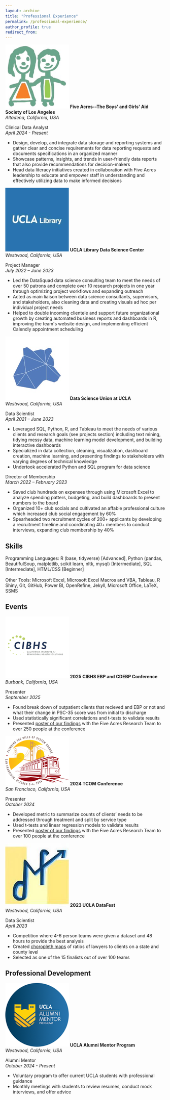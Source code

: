 ```yaml
---
layout: archive
title: "Professional Experience"
permalink: /professional-experience/
author_profile: true
redirect_from:
---
```


<p class="exp_p">
  <img src="/images/Five_Acres_Logo.jpeg" alt="Five Acres" class="exp_img">
  <span class="exp_text"> <strong> Five Acres--The Boys' and Girls' Aid Society of Los Angeles </strong>  <br /> 
  <em> Altadena, California, USA </em>
  </span>
</p>

<p class="exp_p">
    <span class="exp_text"> Clinical Data Analyst <br /> 
    <em> April 2024 - Present </em> 
    <ul class="exp_ul">
        <li>Design, develop, and integrate data storage and reporting systems and gather clear and concise requirements for data reporting requests and documents specifications in an organized manner</li>
        <li>Showcase patterns, insights, and trends in user-friendly data reports that also provide recommendations for decision-makers</li>
        <li>Head data literacy initiatives created in collaboration with Five Acres leadership to educate and empower staff in understanding and effectively utilizing data to make informed decisions</li> 
    </ul> 
    </span> 
</p>

<p class="exp_p">
  <img src="/images/UCLA_Library_Logo.jpeg" alt="UCLA Library" class="exp_img">
  <span class="exp_text"> <strong> UCLA Library Data Science Center </strong>  <br /> 
  <em> Westwood, California, USA </em>
  </span>
</p>

<p class="exp_p">
    <span class="exp_text"> Project Manager <br /> 
    <em> July 2022 – June 2023 </em> 
    <ul class="exp_ul">
        <li>Led the DataSquad data science consulting team to meet the needs of over 50 patrons and complete over 10 research projects in one year through optimizing project workflows and expanding outreach</li>
        <li>Acted as main liaison between data science consultants, supervisors, and stakeholders, also cleaning data and creating visuals ad hoc per individual project needs</li>
        <li>Helped to double incoming clientele and support future organizational growth by creating automated business reports and dashboards in R, improving the team's website design, and implementing efficient Calendly appointment scheduling</li> 
    </ul> 
    </span> 
</p>

<p class="exp_p">
  <img src="/images/DSU_Logo.jpeg" alt="DSU" class="exp_img">
  <span class="exp_text"> <strong> Data Science Union at UCLA </strong>  <br /> 
  <em> Westwood, California, USA </em> 
  </span>
</p>

<p class="exp_p">
    <span class="exp_text"> Data Scientist <br /> 
    <em> April 2021 – June 2023 </em> 
    <ul class="exp_ul">
        <li>Leveraged SQL, Python, R, and Tableau to meet the needs of various clients and research goals (see projects section) including text mining, tidying messy data, machine learning model development, and building interactive dashboards</li>
        <li>Specialized in data collection, cleaning, visualization, dashboard creation, machine learning, and presenting findings to stakeholders with varying degrees of technical knowledge</li>
        <li>Undertook accelerated Python and SQL program for data science</li>
    </ul>
    </span>
</p>

<p class="exp_p">
    <span class="exp_text"> Director of Membership <br /> 
    <em>March 2022 – February 2023</em>
    <ul class="exp_ul">
        <li>Saved club hundreds on expenses through using Microsoft Excel to analyze spending patters, budgeting, and build dashboards to present numbers to the board</li>
        <li>Organized 10+ club socials and cultivated an affable professional culture which increased club social engagement by 60%</li>
        <li>Spearheaded two recruitment cycles of 200+ applicants by developing a recruitment timeline and coordinating 40+ members to conduct interviews, expanding club membership by 40%</li>
    </ul> 
    </span>   
</p>

## Skills

<p class="exp_p"> Programming Languages: R (base, tidyverse) [Advanced], Python (pandas, BeautifulSoup, matplotlib, scikit learn, nltk, mysql) [Intermediate], SQL [Intermediate], HTML/CSS [Beginner] <br />
<br  />
Other Tools: Microsoft Excel, Microsoft Excel Macros and VBA, Tableau, R Shiny, Git, GitHub, Power BI, OpenRefine, Jekyll, Microsoft Office, LaTeX, SSMS
</p>

## Events

<p class="exp_p" id="2025CIBHS">
  <img src="/images/2025_CIBHS.png" alt="2025 CIBHS Logo" class="exp_img">
  <span class="exp_text"> <strong> 2025 CIBHS EBP and CDEBP Conference </strong>  <br /> 
  <em> Burbank, California, USA </em> 
  </span>
</p>

<p class="exp_p">
    <span class="exp_text"> Presenter <br /> 
    <em> September 2025 </em> 
    <ul class="exp_ul">
        <li>Found break down of outpatient clients that recieved and EBP or not and what their change in PSC-35 score was from initial to discharge</li>
        <li>Used statistically significant correlations and t-tests to validate results</li>
        <li>Presented <a href="https://vincentyfront.github.io/files/2025_EBP_Poster.pdf">poster of our findings</a> with the Five Acres Research Team to over 250 people at the conference</li>
    </ul> 
    </span> 
</p>

<p class="exp_p" id="2024TCOM">
  <img src="/images/2024_TCOM.png" alt="2024 TCOM Logo" class="exp_img">
  <span class="exp_text"> <strong> 2024 TCOM Conference </strong>  <br /> 
  <em> San Francisco, California, USA </em> 
  </span>
</p>

<p class="exp_p">
    <span class="exp_text"> Presenter <br /> 
    <em> October 2024 </em> 
    <ul class="exp_ul">
        <li>Developed metric to summarize counts of clients’ needs to be addressed through treatment and split by service type</li>
        <li>Used t-tests and linear regression models to validate results</li>
        <li>Presented <a href="https://vincentyfront.github.io/files/2024_CANS_Poster.pdf">poster of our findings</a> with the Five Acres Research Team to over 100 people at the conference</li>
    </ul> 
    </span> 
</p>

<p class="exp_p" id="DataFest">
  <img src="/images/DataFest_Logo.jpeg" alt="DataFest Logo" class="exp_img">
  <span class="exp_text"> <strong> 2023 UCLA DataFest </strong>  <br /> 
  <em> Westwood, California, USA </em> 
  </span>
</p>

<p class="exp_p">
    <span class="exp_text"> Data Scientist <br /> 
    <em> April 2023 </em> 
    <ul class="exp_ul">
        <li>Competition where 4-6 person teams were given a dataset and 48 hours to provide the best analysis</li>
        <li>Created <a href="https://vincentyfront.github.io/files/DataFest_Choropleth.pdf">choropleth maps</a> of ratios of lawyers to clients on a state and county level</li>
        <li>Selected as one of the 15 finalists out of over 100 teams</li>
    </ul> 
    </span> 
</p>

## Professional Development

<p class="exp_p" id="AlumniMentor">
  <img src="/images/Alumni_Mentor.png" alt="AlumniMentor Logo" class="exp_img">
  <span class="exp_text"> <strong> UCLA Alumni Mentor Program </strong>  <br /> 
  <em> Westwood, California, USA </em> 
  </span>
</p>

<p class="exp_p">
    <span class="exp_text"> Alumni Mentor <br /> 
    <em> October 2024 - Present </em> 
    <ul class="exp_ul">
        <li>Voluntary program to offer current UCLA students with professional guidance</li>
        <li>Monthly meetings with students to review resumes, conduct mock interviews, and offer advice</li>
    </ul> 
    </span> 
</p>